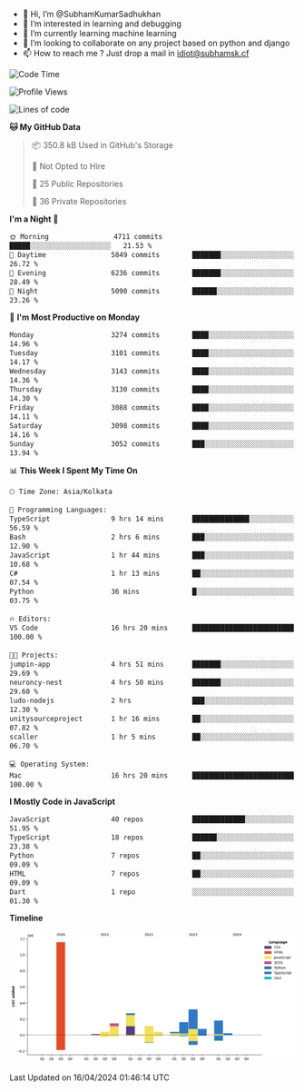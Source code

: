 - 👋 Hi, I’m @SubhamKumarSadhukhan
- 👀 I’m interested in learning and debugging
- 🌱 I’m currently learning machine learning
- 💞️ I’m looking to collaborate on any project based on python and django
- 📫 How to reach me ?
      Just drop a mail in idiot@subhamsk.cf

<!---
SubhamKumarSadhukhan/SubhamKumarSadhukhan is a ✨ special ✨ repository because its `README.md` (this file) appears on your GitHub profile.
You can click the Preview link to take a look at your changes.
--->


<!--START_SECTION:waka-->
![Code Time](http://img.shields.io/badge/Code%20Time-2%2C122%20hrs%2023%20mins-blue)

![Profile Views](http://img.shields.io/badge/Profile%20Views-0-blue)

![Lines of code](https://img.shields.io/badge/From%20Hello%20World%20I%27ve%20Written-2.6%20million%20lines%20of%20code-blue)

**🐱 My GitHub Data** 

> 📦 350.8 kB Used in GitHub's Storage 
 > 
> 🚫 Not Opted to Hire
 > 
> 📜 25 Public Repositories 
 > 
> 🔑 36 Private Repositories 
 > 
**I'm a Night 🦉** 

```text
🌞 Morning                4711 commits        █████░░░░░░░░░░░░░░░░░░░░   21.53 % 
🌆 Daytime                5849 commits        ███████░░░░░░░░░░░░░░░░░░   26.72 % 
🌃 Evening                6236 commits        ███████░░░░░░░░░░░░░░░░░░   28.49 % 
🌙 Night                  5090 commits        ██████░░░░░░░░░░░░░░░░░░░   23.26 % 
```
📅 **I'm Most Productive on Monday** 

```text
Monday                   3274 commits        ████░░░░░░░░░░░░░░░░░░░░░   14.96 % 
Tuesday                  3101 commits        ████░░░░░░░░░░░░░░░░░░░░░   14.17 % 
Wednesday                3143 commits        ████░░░░░░░░░░░░░░░░░░░░░   14.36 % 
Thursday                 3130 commits        ████░░░░░░░░░░░░░░░░░░░░░   14.30 % 
Friday                   3088 commits        ████░░░░░░░░░░░░░░░░░░░░░   14.11 % 
Saturday                 3098 commits        ████░░░░░░░░░░░░░░░░░░░░░   14.16 % 
Sunday                   3052 commits        ███░░░░░░░░░░░░░░░░░░░░░░   13.94 % 
```


📊 **This Week I Spent My Time On** 

```text
🕑︎ Time Zone: Asia/Kolkata

💬 Programming Languages: 
TypeScript               9 hrs 14 mins       ██████████████░░░░░░░░░░░   56.59 % 
Bash                     2 hrs 6 mins        ███░░░░░░░░░░░░░░░░░░░░░░   12.90 % 
JavaScript               1 hr 44 mins        ███░░░░░░░░░░░░░░░░░░░░░░   10.68 % 
C#                       1 hr 13 mins        ██░░░░░░░░░░░░░░░░░░░░░░░   07.54 % 
Python                   36 mins             █░░░░░░░░░░░░░░░░░░░░░░░░   03.75 % 

🔥 Editors: 
VS Code                  16 hrs 20 mins      █████████████████████████   100.00 % 

🐱‍💻 Projects: 
jumpin-app               4 hrs 51 mins       ███████░░░░░░░░░░░░░░░░░░   29.69 % 
neuroncy-nest            4 hrs 50 mins       ███████░░░░░░░░░░░░░░░░░░   29.60 % 
ludo-nodejs              2 hrs               ███░░░░░░░░░░░░░░░░░░░░░░   12.30 % 
unitysourceproject       1 hr 16 mins        ██░░░░░░░░░░░░░░░░░░░░░░░   07.82 % 
scaller                  1 hr 5 mins         ██░░░░░░░░░░░░░░░░░░░░░░░   06.70 % 

💻 Operating System: 
Mac                      16 hrs 20 mins      █████████████████████████   100.00 % 
```

**I Mostly Code in JavaScript** 

```text
JavaScript               40 repos            █████████████░░░░░░░░░░░░   51.95 % 
TypeScript               18 repos            ██████░░░░░░░░░░░░░░░░░░░   23.38 % 
Python                   7 repos             ██░░░░░░░░░░░░░░░░░░░░░░░   09.09 % 
HTML                     7 repos             ██░░░░░░░░░░░░░░░░░░░░░░░   09.09 % 
Dart                     1 repo              ░░░░░░░░░░░░░░░░░░░░░░░░░   01.30 % 
```



**Timeline**

![Lines of Code chart](https://raw.githubusercontent.com/SubhamKumarSadhukhan/SubhamKumarSadhukhan/main/assets/bar_graph.png)


 Last Updated on 16/04/2024 01:46:14 UTC
<!--END_SECTION:waka-->
